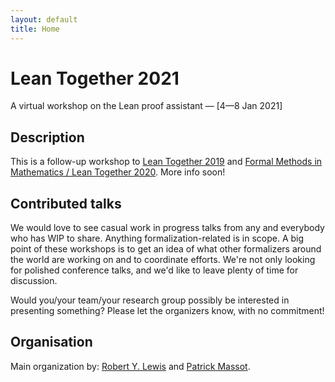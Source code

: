 ```yaml
---
layout: default
title: Home
---
```


# Lean Together 2021

A virtual workshop on the Lean proof assistant — [4—8 Jan 2021]

## Description

This is a follow-up workshop to
[Lean Together 2019](https://lean-forward.github.io/lean-together/2019/) and
[Formal Methods in Mathematics / Lean Together 2020](https://www.andrew.cmu.edu/user/avigad/meetings/fomm2020/).
More info soon!

## Contributed talks

We would love to see casual work in progress talks from any and everybody who has WIP to share.
Anything formalization-related is in scope.
A big point of these workshops is
to get an idea of what other formalizers around the world are working on
and to coordinate efforts.
We're not only looking for polished conference talks,
and we'd like to leave plenty of time for discussion.

Would you/your team/your research group possibly be interested in presenting something?
Please let the organizers know, with no commitment!

## Organisation

Main organization by:
[Robert Y. Lewis](https://robertylewis.com) and
[Patrick Massot](https://www.imo.universite-paris-saclay.fr/~pmassot/en/).
